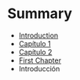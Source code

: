 # Summary

* [Introduction](README.md)
* [Capítulo 1](Parte01/capítulo-1.md)
* [Capítulo 2](Parte01/capítulo-2.md)
* [First Chapter](chapter1.md)
* Introducción

